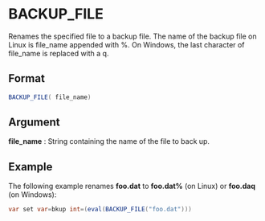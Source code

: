 # BACKUP_FILE

Renames the specified file to a backup file. The name of the backup file on Linux is file_name appended with %. On Windows, the last character of file_name is replaced with a q.

## Format
```java
BACKUP_FILE( file_name)
```
## Argument

 



**file_name** 
: String containing the name of the file to back up. 


## Example

The following example renames **foo.dat** to **foo.dat%** (on Linux) or **foo.daq** (on Windows):
```java
var set var=bkup int=(eval(BACKUP_FILE("foo.dat")))
```